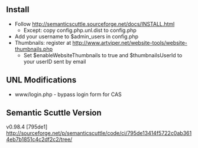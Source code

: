 ## Install

 * Follow http://semanticscuttle.sourceforge.net/docs/INSTALL.html
   - Except: copy config.php.unl.dist to config.php
 * Add your username to $admin_users in config.php
 * Thumbnails: register at http://www.artviper.net/website-tools/website-thumbnails.php
   - Set $enableWebsiteThumbnails to true and $thumbnailsUserId to your userID sent by email

## UNL Modifications

 * www/login.php - bypass login form for CAS

## Semantic Scuttle Version

v0.98.4 [795de1] http://sourceforge.net/p/semanticscuttle/code/ci/795de13414f5722c0ab3614eb7b1851c4c2df2c2/tree/
